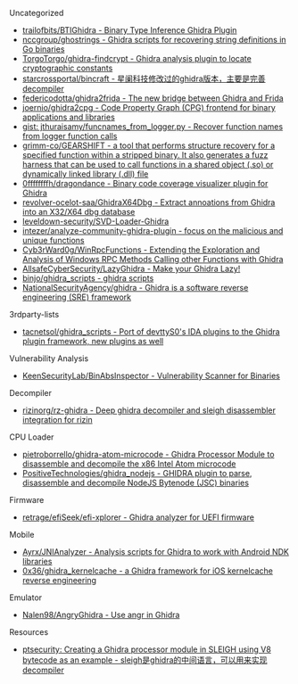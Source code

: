 Uncategorized

* [trailofbits/BTIGhidra - Binary Type Inference Ghidra Plugin](https://github.com/trailofbits/BTIGhidra)
* [nccgroup/ghostrings - Ghidra scripts for recovering string definitions in Go binaries](https://github.com/nccgroup/ghostrings)
* [TorgoTorgo/ghidra-findcrypt - Ghidra analysis plugin to locate cryptographic constants](https://github.com/TorgoTorgo/ghidra-findcrypt)
* [starcrossportal/bincraft - 星阑科技修改过的ghidra版本，主要是完善decompiler](https://github.com/starcrossportal/bincraft)
* [federicodotta/ghidra2frida - The new bridge between Ghidra and Frida](https://github.com/federicodotta/ghidra2frida)
* [joernio/ghidra2cpg - Code Property Graph (CPG) frontend for binary applications and libraries](https://github.com/joernio/ghidra2cpg)
* [gist: jthuraisamy/funcnames_from_logger.py - Recover function names from logger function calls](https://gist.github.com/jthuraisamy/7142c40e03e32892a02e3f0329f6355f)
* [grimm-co/GEARSHIFT - a tool that performs structure recovery for a specified function within a stripped binary. It also generates a fuzz harness that can be used to call functions in a shared object (.so) or dynamically linked library (.dll) file](https://github.com/grimm-co/GEARSHIFT)
* [0ffffffffh/dragondance - Binary code coverage visualizer plugin for Ghidra](https://github.com/0ffffffffh/dragondance)
* [revolver-ocelot-saa/GhidraX64Dbg - Extract annoations from Ghidra into an X32/X64 dbg database](https://github.com/revolver-ocelot-saa/GhidraX64Dbg)
* [leveldown-security/SVD-Loader-Ghidra](https://github.com/leveldown-security/SVD-Loader-Ghidra)
* [intezer/analyze-community-ghidra-plugin - focus on the malicious and unique functions](https://github.com/intezer/analyze-community-ghidra-plugin)
* [Cyb3rWard0g/WinRpcFunctions - Extending the Exploration and Analysis of Windows RPC Methods Calling other Functions with Ghidra](https://github.com/Cyb3rWard0g/WinRpcFunctions)
* [AllsafeCyberSecurity/LazyGhidra - Make your Ghidra Lazy!](https://github.com/AllsafeCyberSecurity/LazyGhidra)
* [binjo/ghidra_scripts - ghidra scripts](https://github.com/binjo/ghidra_scripts)
* [NationalSecurityAgency/ghidra - Ghidra is a software reverse engineering (SRE) framework](https://github.com/NationalSecurityAgency/ghidra)

3rdparty-lists

* [tacnetsol/ghidra_scripts - Port of devttyS0's IDA plugins to the Ghidra plugin framework, new plugins as well](https://github.com/tacnetsol/ghidra_scripts)

Vulnerability Analysis

* [KeenSecurityLab/BinAbsInspector - Vulnerability Scanner for Binaries](https://github.com/KeenSecurityLab/BinAbsInspector)

Decompiler

* [rizinorg/rz-ghidra - Deep ghidra decompiler and sleigh disassembler integration for rizin](https://github.com/rizinorg/rz-ghidra)

CPU Loader

* [pietroborrello/ghidra-atom-microcode - Ghidra Processor Module to disassemble and decompile the x86 Intel Atom microcode](https://github.com/pietroborrello/ghidra-atom-microcode)
* [PositiveTechnologies/ghidra_nodejs - GHIDRA plugin to parse, disassemble and decompile NodeJS Bytenode (JSC) binaries](https://github.com/PositiveTechnologies/ghidra_nodejs)

Firmware

* [retrage/efiSeek/efi-xplorer - Ghidra analyzer for UEFI firmware](https://github.com/retrage/efiSeek/tree/efi-xplorer)

Mobile

* [Ayrx/JNIAnalyzer - Analysis scripts for Ghidra to work with Android NDK libraries](https://github.com/Ayrx/JNIAnalyzer)
* [0x36/ghidra_kernelcache - a Ghidra framework for iOS kernelcache reverse engineering](https://github.com/0x36/ghidra_kernelcache)

Emulator

* [Nalen98/AngryGhidra - Use angr in Ghidra](https://github.com/Nalen98/AngryGhidra)

Resources

* [ptsecurity: Creating a Ghidra processor module in SLEIGH using V8 bytecode as an example - sleigh是ghidra的中间语言，可以用来实现decompiler](https://swarm.ptsecurity.com/creating-a-ghidra-processor-module-in-sleigh-using-v8-bytecode-as-an-example/)
